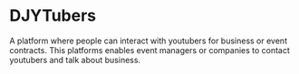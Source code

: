 # DJYTubers
A platform where people can interact with youtubers for business or event contracts.
This platforms enables event managers or companies to contact youtubers and talk about business.